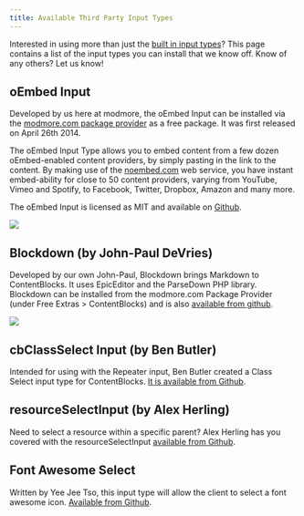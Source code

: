 ```yaml
---
title: Available Third Party Input Types
---
```


Interested in using more than just the [built in input types](https://www.modmore.com/contentblocks/documentation/input-types/)? This page contains a list of the input types you can install that we know off. Know of any others? Let us know!

## oEmbed Input

Developed by us here at modmore, the oEmbed Input can be installed via the [modmore.com package provider](https://www.modmore.com/about/package-provider/) as a free package. It was first released on April 26th 2014.

The oEmbed Input Type allows you to embed content from a few dozen oEmbed-enabled content providers, by simply pasting in the link to the content. By making use of the [noembed.com](http://noembed.com/) web service, you have instant embed-ability for close to 50 content providers, varying from YouTube, Vimeo and Spotify, to Facebook, Twitter, Dropbox, Amazon and many more.

The oEmbed Input is licensed as MIT and available on [Github](https://github.com/modmore/ContentBlocks_oEmbed).

[![](https://assets.modmore.com/uploads/2014/04/1398547937_d1c774fddf00c51f88a8cd7159b4745b.png)](https://assets.modmore.com/uploads/2014/04/1398547937_d1c774fddf00c51f88a8cd7159b4745b.png)

## Blockdown (by John-Paul DeVries)

Developed by our own John-Paul, Blockdown brings Markdown to ContentBlocks. It uses EpicEditor and the ParseDown PHP library. Blockdown can be installed from the modmore.com Package Provider (under Free Extras > ContentBlocks) and is also [available from github](https://github.com/jpdevries/blockdown).

 [ ![](https://assets.modmore.com/img/sliders/blockdown.png)](https://assets.modmore.com/img/sliders/blockdown.png)

## cbClassSelect Input (by Ben Butler)

Intended for using with the Repeater input, Ben Butler created a Class Select input type for ContentBlocks. [It is available from Github](https://github.com/bennyb/cb.classSelectInput).

## resourceSelectInput (by Alex Herling)

Need to select a resource within a specific parent? Alex Herling has you covered with the resourceSelectInput [available from Github](https://github.com/degoya/cb.resourceSelectInput).

## Font Awesome Select

Written by Yee Jee Tso, this input type will allow the client to select a font awesome icon. [Available from Github](https://github.com/sepiariver/cb.fa-select).